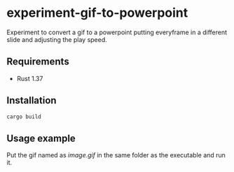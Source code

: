 # experiment-gif-to-powerpoint
Experiment to convert a gif to a powerpoint putting everyframe in a different slide and adjusting the play speed.

## Requirements
* Rust 1.37

## Installation
```sh
cargo build
```

## Usage example
Put the gif named as *image.gif* in the same folder as the executable and run it.
